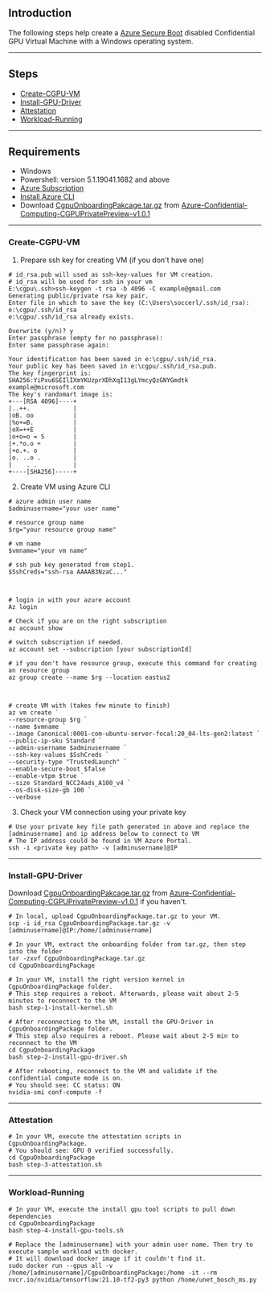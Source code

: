 ## Introduction

The following steps help create a [Azure Secure Boot](https://docs.microsoft.com/en-us/azure/virtual-machines/trusted-launch) disabled Confidential GPU Virtual Machine with a Windows operating system.

-----------------------------------------------

## Steps

- [Create-CGPU-VM](#Create-CGPU-VM)
- [Install-GPU-Driver](#Install-GPU-Driver) 
- [Attestation ](#Attestation) 
- [Workload-Running](#Workload-Running) 
-------------------------------------------

## Requirements

- Windows
- Powershell: version 5.1.19041.1682 and above
- [Azure Subscription](https://docs.microsoft.com/en-us/azure/cost-management-billing/manage/create-subscription)
- [Install Azure CLI](https://docs.microsoft.com/en-us/cli/azure/install-azure-cli) 
- Download [CgpuOnboardingPakcage.tar.gz](https://github.com/Azure-Confidential-Computing/PrivatePreview/releases/download/V1.0.1/CgpuOnboardingPackage.tar.gz) from [Azure-Confidential-Computing-CGPUPrivatePreview-v1.0.1](https://github.com/Azure-Confidential-Computing/PrivatePreview/releases/tag/V1.0.1)

----------------------------------------------------

### Create-CGPU-VM

1. Prepare ssh key for creating VM (if you don't have one)
```
# id_rsa.pub will used as ssh-key-values for VM creation.
# id_rsa will be used for ssh in your vm
E:\cgpu\.ssh>ssh-keygen -t rsa -b 4096 -C example@gmail.com
Generating public/private rsa key pair.
Enter file in which to save the key (C:\Users\soccerl/.ssh/id_rsa): e:\cgpu/.ssh/id_rsa
e:\cgpu/.ssh/id_rsa already exists.

Overwrite (y/n)? y
Enter passphrase (empty for no passphrase):
Enter same passphrase again:

Your identification has been saved in e:\cgpu/.ssh/id_rsa.
Your public key has been saved in e:\cgpu/.ssh/id_rsa.pub.
The key fingerprint is:
SHA256:YiPxu6SEIlIXmYKUzprXDhXqI13gLYmcyQzGNYGmdtk example@microsoft.com
The key's randomart image is:
+---[RSA 4096]----+
|..++.            |
|oB. oo           |
|%o+=B.           |
|oX=++E           |
|o+o=o = S        |
|+.*o.o +         |
|+o.+. o          |
|o. ..o .         |
|    . .          |
+----[SHA256]-----+
```
2. Create VM using Azure CLI
```
# azure admin user name
$adminusername="your user name"

# resource group name
$rg="your resource group name"

# vm name 
$vmname="your vm name"

# ssh pub key generated from step1.
$SshCreds="ssh-rsa AAAAB3NzaC..."



# login in with your azure account
Az login

# Check if you are on the right subscription
az account show

# switch subscription if needed.
az account set --subscription [your subscriptionId]

# if you don't have resource group, execute this command for creating an resource group
az group create --name $rg --location eastus2



# create VM with (takes few minute to finish)
az vm create `
--resource-group $rg `
--name $vmname `
--image Canonical:0001-com-ubuntu-server-focal:20_04-lts-gen2:latest `
--public-ip-sku Standard `
--admin-username $adminusername `
--ssh-key-values $SshCreds `
--security-type "TrustedLaunch" `
--enable-secure-boot $false `
--enable-vtpm $true `
--size Standard_NCC24ads_A100_v4 `
--os-disk-size-gb 100 `
--verbose

```
 3. Check your VM connection using your private key
```
# Use your private key file path generated in above and replace the [adminusername] and ip address below to connect to VM
# The IP address could be found in VM Azure Portal.
ssh -i <private key path> -v [adminusername]@IP
```
---------------

### Install-GPU-Driver

Download [CgpuOnboardingPakcage.tar.gz](https://github.com/Azure-Confidential-Computing/PrivatePreview/releases/download/V1.0.1/CgpuOnboardingPackage.tar.gz) from [Azure-Confidential-Computing-CGPUPrivatePreview-v1.0.1](https://github.com/Azure-Confidential-Computing/PrivatePreview/releases/tag/V1.0.1) if you haven't.

```
# In local, upload CgpuOnboardingPackage.tar.gz to your VM.
scp -i id_rsa CgpuOnboardingPackage.tar.gz -v [adminusername]@IP:/home/[adminusername]

# In your VM, extract the onboarding folder from tar.gz, then step into the folder
tar -zxvf CgpuOnboardingPackage.tar.gz
cd CgpuOnboardingPackage 

# In your VM, install the right version kernel in CgpuOnboardingPackage folder.
# This step requires a reboot. Afterwards, please wait about 2-5 minutes to reconnect to the VM
bash step-1-install-kernel.sh

# After reconnecting to the VM, install the GPU-Driver in CgpuOnboardingPackage folder.
# This step also requires a reboot. Please wait about 2-5 min to reconnect to the VM
cd CgpuOnboardingPackage 
bash step-2-install-gpu-driver.sh

# After rebooting, reconnect to the VM and validate if the confidential compute mode is on.
# You should see: CC status: ON
nvidia-smi conf-compute -f 

```

---------------

### Attestation
```
# In your VM, execute the attestation scripts in CgpuOnboardingPackage.
# You should see: GPU 0 verified successfully.
cd CgpuOnboardingPackage 
bash step-3-attestation.sh
```

-----------------

### Workload-Running

```
# In your VM, execute the install gpu tool scripts to pull down dependencies
cd CgpuOnboardingPackage 
bash step-4-install-gpu-tools.sh

# Replace the [adminusername] with your admin user name. Then try to execute sample workload with docker.
# It will download docker image if it couldn't find it.
sudo docker run --gpus all -v /home/[adminusername]/CgpuOnboardingPackage:/home -it --rm nvcr.io/nvidia/tensorflow:21.10-tf2-py3 python /home/unet_bosch_ms.py

```




